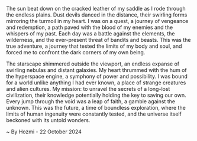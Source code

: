
The sun beat down on the cracked leather of my saddle as I rode through the endless plains. Dust devils danced in the distance, their swirling forms mirroring the turmoil in my heart. I was on a quest, a journey of vengeance and redemption, a path paved with the blood of my enemies and the whispers of my past. Each day was a battle against the elements, the wilderness, and the ever-present threat of bandits and beasts. This was the true adventure, a journey that tested the limits of my body and soul, and forced me to confront the dark corners of my own being. 

The starscape shimmered outside the viewport, an endless expanse of swirling nebulas and distant galaxies. My heart thrummed with the hum of the hyperspace engine, a symphony of power and possibility. I was bound for a world unlike anything I had ever known, a place of strange creatures and alien cultures. My mission: to unravel the secrets of a long-lost civilization, their knowledge potentially holding the key to saving our own. Every jump through the void was a leap of faith, a gamble against the unknown. This was the future, a time of boundless exploration, where the limits of human ingenuity were constantly tested, and the universe itself beckoned with its untold wonders. 

~ By Hozmi - 22 October 2024
